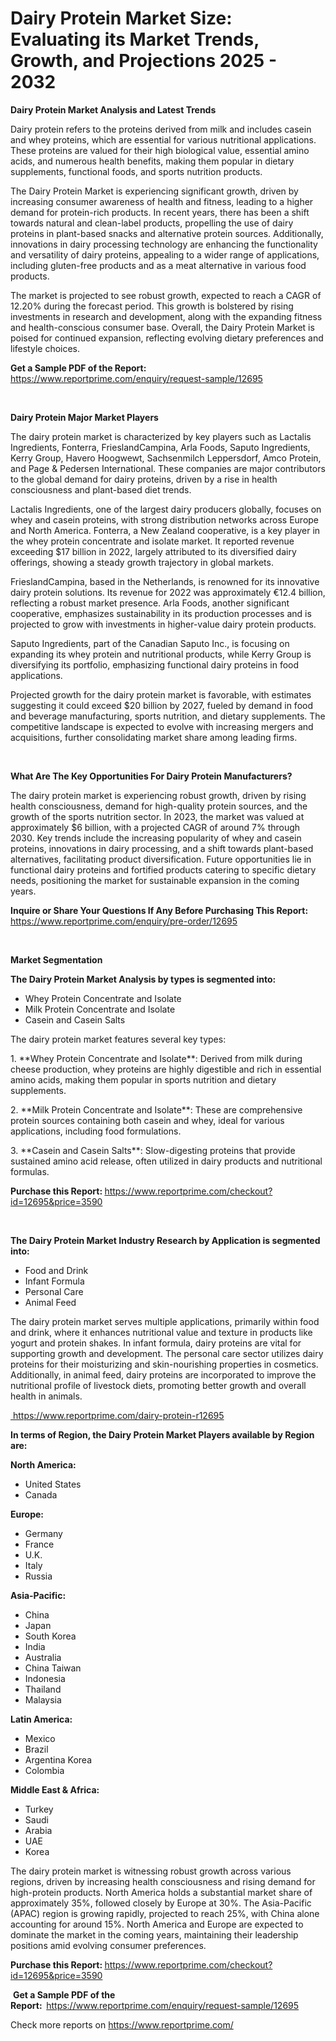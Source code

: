 <p><h1>Dairy Protein Market Size: Evaluating its Market Trends, Growth, and Projections 2025 - 2032</h1></p><p><strong>Dairy Protein Market Analysis and Latest Trends</strong></p>
<p><p>Dairy protein refers to the proteins derived from milk and includes casein and whey proteins, which are essential for various nutritional applications. These proteins are valued for their high biological value, essential amino acids, and numerous health benefits, making them popular in dietary supplements, functional foods, and sports nutrition products. </p><p>The Dairy Protein Market is experiencing significant growth, driven by increasing consumer awareness of health and fitness, leading to a higher demand for protein-rich products. In recent years, there has been a shift towards natural and clean-label products, propelling the use of dairy proteins in plant-based snacks and alternative protein sources. Additionally, innovations in dairy processing technology are enhancing the functionality and versatility of dairy proteins, appealing to a wider range of applications, including gluten-free products and as a meat alternative in various food products.</p><p>The market is projected to see robust growth, expected to reach a CAGR of 12.20% during the forecast period. This growth is bolstered by rising investments in research and development, along with the expanding fitness and health-conscious consumer base. Overall, the Dairy Protein Market is poised for continued expansion, reflecting evolving dietary preferences and lifestyle choices.</p></p>
<p><strong>Get a Sample PDF of the Report:&nbsp;</strong> <a href="https://www.reportprime.com/enquiry/request-sample/12695?utm_campaign=3020&utm_medium=2&utm_source=Github&utm_content=ia&utm_term=19032025&utm_id=dairy-protein">https://www.reportprime.com/enquiry/request-sample/12695</a></p>
<p>&nbsp;</p>
<p><strong>Dairy Protein Major Market Players</strong></p>
<p><p>The dairy protein market is characterized by key players such as Lactalis Ingredients, Fonterra, FrieslandCampina, Arla Foods, Saputo Ingredients, Kerry Group, Havero Hoogwewt, Sachsenmilch Leppersdorf, Amco Protein, and Page & Pedersen International. These companies are major contributors to the global demand for dairy proteins, driven by a rise in health consciousness and plant-based diet trends.</p><p>Lactalis Ingredients, one of the largest dairy producers globally, focuses on whey and casein proteins, with strong distribution networks across Europe and North America. Fonterra, a New Zealand cooperative, is a key player in the whey protein concentrate and isolate market. It reported revenue exceeding $17 billion in 2022, largely attributed to its diversified dairy offerings, showing a steady growth trajectory in global markets.</p><p>FrieslandCampina, based in the Netherlands, is renowned for its innovative dairy protein solutions. Its revenue for 2022 was approximately €12.4 billion, reflecting a robust market presence. Arla Foods, another significant cooperative, emphasizes sustainability in its production processes and is projected to grow with investments in higher-value dairy protein products.</p><p>Saputo Ingredients, part of the Canadian Saputo Inc., is focusing on expanding its whey protein and nutritional products, while Kerry Group is diversifying its portfolio, emphasizing functional dairy proteins in food applications.</p><p>Projected growth for the dairy protein market is favorable, with estimates suggesting it could exceed $20 billion by 2027, fueled by demand in food and beverage manufacturing, sports nutrition, and dietary supplements. The competitive landscape is expected to evolve with increasing mergers and acquisitions, further consolidating market share among leading firms.</p></p>
<p>&nbsp;</p>
<p><strong>What Are The Key Opportunities For Dairy Protein Manufacturers?</strong></p>
<p><p>The dairy protein market is experiencing robust growth, driven by rising health consciousness, demand for high-quality protein sources, and the growth of the sports nutrition sector. In 2023, the market was valued at approximately $6 billion, with a projected CAGR of around 7% through 2030. Key trends include the increasing popularity of whey and casein proteins, innovations in dairy processing, and a shift towards plant-based alternatives, facilitating product diversification. Future opportunities lie in functional dairy proteins and fortified products catering to specific dietary needs, positioning the market for sustainable expansion in the coming years.</p></p>
<p><strong>Inquire or Share Your Questions If Any Before Purchasing This Report:</strong> <a href="https://www.reportprime.com/enquiry/pre-order/12695?utm_campaign=3020&utm_medium=2&utm_source=Github&utm_content=ia&utm_term=19032025&utm_id=dairy-protein">https://www.reportprime.com/enquiry/pre-order/12695</a></p>
<p>&nbsp;</p>
<p><strong>Market Segmentation</strong></p>
<p><strong>The Dairy Protein Market Analysis by types is segmented into:</strong></p>
<p><ul><li>Whey Protein Concentrate and Isolate</li><li>Milk Protein Concentrate and Isolate</li><li>Casein and Casein Salts</li></ul></p>
<p><p>The dairy protein market features several key types: </p><p>1. **Whey Protein Concentrate and Isolate**: Derived from milk during cheese production, whey proteins are highly digestible and rich in essential amino acids, making them popular in sports nutrition and dietary supplements.</p><p>2. **Milk Protein Concentrate and Isolate**: These are comprehensive protein sources containing both casein and whey, ideal for various applications, including food formulations.</p><p>3. **Casein and Casein Salts**: Slow-digesting proteins that provide sustained amino acid release, often utilized in dairy products and nutritional formulas.</p></p>
<p><strong>Purchase this Report:&nbsp;</strong><a href="https://www.reportprime.com/checkout?id=12695&price=3590&utm_campaign=3020&utm_medium=2&utm_source=Github&utm_content=ia&utm_term=19032025&utm_id=dairy-protein">https://www.reportprime.com/checkout?id=12695&price=3590</a></p>
<p>&nbsp;</p>
<p><strong>The Dairy Protein Market Industry Research by Application is segmented into:</strong></p>
<p><ul><li>Food and Drink</li><li>Infant Formula</li><li>Personal Care</li><li>Animal Feed</li></ul></p>
<p><p>The dairy protein market serves multiple applications, primarily within food and drink, where it enhances nutritional value and texture in products like yogurt and protein shakes. In infant formula, dairy proteins are vital for supporting growth and development. The personal care sector utilizes dairy proteins for their moisturizing and skin-nourishing properties in cosmetics. Additionally, in animal feed, dairy proteins are incorporated to improve the nutritional profile of livestock diets, promoting better growth and overall health in animals.</p></p>
<p><a href="https://www.reportprime.com/dairy-protein-r12695?utm_campaign=3020&utm_medium=2&utm_source=Github&utm_content=ia&utm_term=19032025&utm_id=dairy-protein">&nbsp;https://www.reportprime.com/dairy-protein-r12695</a></p>
<p><strong>In terms of Region, the Dairy Protein Market Players available by Region are:</strong></p>
<p>
    <p> <strong> North America: </strong>
        <ul>
            <li>United States</li>
            <li>Canada</li>
        </ul>
        </p> 
    <p> <strong> Europe: </strong>
        <ul>
            <li>Germany</li>
            <li>France</li>
            <li>U.K.</li>
            <li>Italy</li>
            <li>Russia</li>
        </ul>
        </p> 
    <p> <strong> Asia-Pacific: </strong>
        <ul>
            <li>China</li>
            <li>Japan</li>
            <li>South Korea</li>
            <li>India</li>
            <li>Australia</li>
            <li>China Taiwan</li>
            <li>Indonesia</li>
            <li>Thailand</li>
            <li>Malaysia</li>
        </ul>
        </p> 
    <p> <strong> Latin America: </strong>
        <ul>
            <li>Mexico</li>
            <li>Brazil</li>
            <li>Argentina Korea</li>
            <li>Colombia</li>
        </ul>
        </p> 
    <p> <strong> Middle East & Africa: </strong>
        <ul>
            <li>Turkey</li>
            <li>Saudi</li>
            <li>Arabia</li>
            <li>UAE</li>
            <li>Korea</li>
        </ul>
    </p>
    </p>
<p><p>The dairy protein market is witnessing robust growth across various regions, driven by increasing health consciousness and rising demand for high-protein products. North America holds a substantial market share of approximately 35%, followed closely by Europe at 30%. The Asia-Pacific (APAC) region is growing rapidly, projected to reach 25%, with China alone accounting for around 15%. North America and Europe are expected to dominate the market in the coming years, maintaining their leadership positions amid evolving consumer preferences.</p></p>
<p><strong>Purchase this Report: </strong><a href="https://www.reportprime.com/checkout?id=12695&price=3590&utm_campaign=3020&utm_medium=2&utm_source=Github&utm_content=ia&utm_term=19032025&utm_id=dairy-protein">https://www.reportprime.com/checkout?id=12695&price=3590</a></p>
<p>&nbsp;<strong>Get a Sample PDF of the Report:&nbsp;&nbsp;</strong><a href="https://www.reportprime.com/enquiry/request-sample/12695?utm_campaign=3020&utm_medium=2&utm_source=Github&utm_content=ia&utm_term=19032025&utm_id=dairy-protein">https://www.reportprime.com/enquiry/request-sample/12695</a></p>
<p><strong></strong></p>
<p>Check more reports on <a href="https://www.reportprime.com/?utm_campaign=3020&utm_medium=2&utm_source=Github&utm_content=ia&utm_term=19032025&utm_id=dairy-protein">https://www.reportprime.com/</a></p>